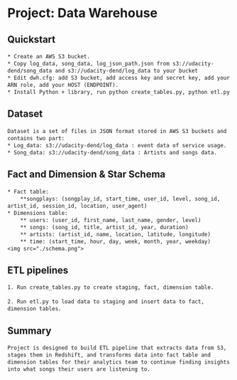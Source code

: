 # Project: Data Warehouse

## Quickstart
    * Create an AWS S3 bucket.
    * Copy log_data, song_data, log_json_path.json from s3://udacity-dend/song_data and s3://udacity-dend/log_data to your bucket
    * Edit dwh.cfg: add S3 bucket, add access key and secret key, add your ARN role, add your HOST (ENDPOINT).
    * Install Python + library, run python create_tables.py, python etl.py
    
## Dataset

    Dataset is a set of files in JSON format stored in AWS S3 buckets and contains two part:
    * Log_data: s3://udacity-dend/log_data : event data of service usage.
    * Song_data: s3://udacity-dend/song_data : Artists and songs data.
## Fact and Dimension & Star Schema
    * Fact table: 
        **songplays: (songplay_id, start_time, user_id, level, song_id, artist_id, session_id, location, user_agent)
    * Dimensions table:
        ** users: (user_id, first_name, last_name, gender, level)
        ** songs: (song_id, title, artist_id, year, duration)
        ** artists: (artist_id, name, location, latitude, longitude)
        ** time: (start_time, hour, day, week, month, year, weekday)
    <img src="./schema.png">

## ETL pipelines

    1. Run create_tables.py to create staging, fact, dimension table.
    
    2. Run etl.py to load data to staging and insert data to fact, dimension tables.

## Summary
    Project is designed to build ETL pipeline that extracts data from S3, stages them in Redshift, and transforms data into fact table and dimension tables for their analytics team to continue finding insights into what songs their users are listening to.
